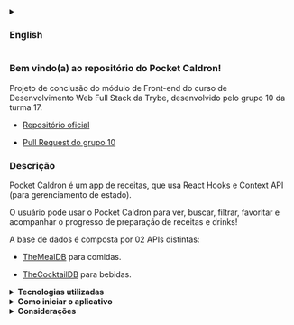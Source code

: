 <details>
<summary><h3>English</h3></summary><br />

### Welcome to Pocket Caldron's repository!

Front-end module conclusion project for Trybe's Full Stack Web Development course, developed by team 10, class 17.

- [Official repository](https://github.com/tryber/sd-017-project-recipes-app)

- [Team 10 Pull Request](https://github.com/tryber/sd-017-project-recipes-app/pull/1323)
  
### Description
  
Pocket Caldron is a recipes app, that uses React Hooks and Context API (for state management).

Users can use Pocket Caldron to see, search, filter, favorite and follow foods and drinks recipes preparation progress!

Database consumes 02 API endpoints:

- [TheMealDB](https://www.themealdb.com/api.php) for foods.

- [TheCocktailDB](https://www.thecocktaildb.com/api.php) for drinks.
  
<details>
<summary><strong>Used tecnologies and agile methodologies</strong></summary><br />
   
- JavaScript.
- React.
- CSS.
- HTML.
- Kanban
- Trello
  </details>

<details>
<summary><strong>How to run the app</strong></summary><br /> 

1. Clone the repository.

- `git clone git@github.com:FernandoCavalcantii/Recipes-App.git`
  
2. Enter in the folder you just cloned.
  
- `cd Pocket-Caldron`

3. Install dependencies.
  
- `npm install`

4. Start.
  
- `npm start`
  </details>

<details>
<summary><strong>Considerations</strong></summary><br /> 

<p align="justify">
The project was developed in team. It was essential to adopt agile methodology to optimize the team's tasks execution. We used Kanban, in conjunction with Trello, to do the project management. We exercised and developed our communication, cooperation and organization, in a context similar to what is experiencied in the labor market, which was an very enriching experience.
</p> 
</details>
</details>

### Bem vindo(a) ao repositório do Pocket Caldron!

Projeto de conclusão do módulo de Front-end do curso de Desenvolvimento Web Full Stack da Trybe, desenvolvido pelo grupo 10 da turma 17.

- [Repositório oficial](https://github.com/tryber/sd-017-project-recipes-app)

- [Pull Request do grupo 10](https://github.com/tryber/sd-017-project-recipes-app/pull/1323)

### Descrição

Pocket Caldron é um app de receitas, que usa React Hooks e Context API (para gerenciamento de estado).

O usuário pode usar o Pocket Caldron para ver, buscar, filtrar, favoritar e acompanhar o progresso de preparação de receitas e drinks!

A base de dados é composta por 02 APIs distintas:

- [TheMealDB](https://www.themealdb.com/api.php) para comidas.

- [TheCocktailDB](https://www.thecocktaildb.com/api.php) para bebidas.
  
</details>

<details>
<summary><strong>Tecnologias utilizadas</strong></summary><br />
  
- JavaScript.
- React.
- CSS.
- HTML.
- Kanban
- Trello
</details>

<details>
  <summary><strong>Como iniciar o aplicativo</strong></summary><br />

  1. Clone o repositório.

  - `git clone git@github.com:FernandoCavalcantii/Recipes-App.git`
  
  2. Entra na pasta clonada.
  
  - `cd Pocket-Caldron`

  3. Instale as dependências.

  - `npm install`

  4. Iniciar.
  
  - `npm start`
</details>

</details>

<details>
<summary><strong>Considerações</strong></summary><br />

<p align="justify">
Foi um projeto elaborado em equipe. Foi fundamental adotar metodologia ágil para otimizar a execução de tarefas do time. Utilizamos o Kanban, em conjunto com o Trello, para fazer o gerenciamento de projeto. Exercitamos e desenvolvemos nossa comunicação, cooperação e organização, em um contexto similar ao vivenciado no mercado de trabalho, o que foi uma experiência muito engrandecedora.
</p>
</details>

